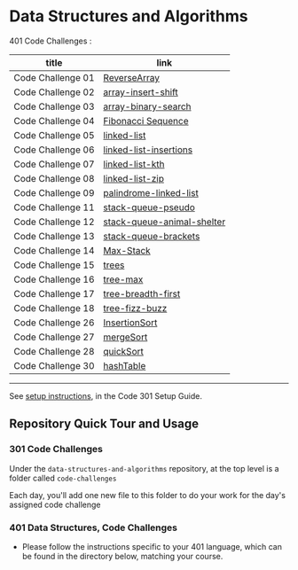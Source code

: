 # Data Structures and Algorithms

401 Code Challenges :

|  title  | link   |
| ----------- | ----------- |
|  Code Challenge 01      | [ReverseArray](https://github.com/MayyadahShehadeh/data-structures-and-algorithms1/tree/master/javascript/401-Code-Challenge/reverseArray)    |
|  Code Challenge 02      | [array-insert-shift](https://github.com/MayyadahShehadeh/data-structures-and-algorithms1/tree/master/javascript/401-Code-Challenge/array-insert-shift)  |
|  Code Challenge 03      | [array-binary-search](https://github.com/MayyadahShehadeh/data-structures-and-algorithms1/tree/master/javascript/401-Code-Challenge/array-binary-search)  |
|  Code Challenge 04     | [Fibonacci Sequence](https://github.com/MayyadahShehadeh/data-structures-and-algorithms1/tree/master/javascript/401-Code-Challenge/Fibonacci-Sequence)  |
|  Code Challenge 05      | [linked-list](https://github.com/MayyadahShehadeh/data-structures-and-algorithms1/tree/master/javascript/401-Code-Challenge/linked-list)  |
|  Code Challenge 06      | [linked-list-insertions](https://github.com/MayyadahShehadeh/data-structures-and-algorithms1/tree/master/javascript/401-Code-Challenge/linked-list-insertions)  |
|  Code Challenge 07    | [linked-list-kth](https://github.com/MayyadahShehadeh/data-structures-and-algorithms1/tree/master/javascript/401-Code-Challenge/linked-list-kth)  |
|  Code Challenge 08    | [linked-list-zip](https://github.com/MayyadahShehadeh/data-structures-and-algorithms1/tree/master/javascript/401-Code-Challenge/linked-list-zip)  |
|  Code Challenge 09    | [palindrome-linked-list](https://github.com/MayyadahShehadeh/data-structures-and-algorithms1/tree/master/javascript/401-Code-Challenge/palindrome-linked-list)  |
|  Code Challenge 11    | [stack-queue-pseudo](https://github.com/MayyadahShehadeh/data-structures-and-algorithms1/tree/master/javascript/401-Code-Challenge/stack-queue-pseudo)  |
|  Code Challenge 12   | [stack-queue-animal-shelter](https://github.com/MayyadahShehadeh/data-structures-and-algorithms1/tree/master/javascript/401-Code-Challenge/stack-queue-animal-shelter)  |
|  Code Challenge 13   | [stack-queue-brackets](https://github.com/MayyadahShehadeh/data-structures-and-algorithms1/tree/master/javascript/401-Code-Challenge/stack-queue-brackets)  |
|  Code Challenge 14   | [Max-Stack](https://github.com/MayyadahShehadeh/data-structures-and-algorithms1/tree/master/javascript/401-Code-Challenge/Max-Stack)  |
|  Code Challenge 15  | [trees](https://github.com/MayyadahShehadeh/data-structures-and-algorithms1/tree/master/javascript/401-Code-Challenge/trees)  |
|  Code Challenge 16   | [tree-max](https://github.com/MayyadahShehadeh/data-structures-and-algorithms1/tree/master/javascript/401-Code-Challenge/tree-max)  |
|  Code Challenge 17   | [tree-breadth-first](https://github.com/MayyadahShehadeh/data-structures-and-algorithms1/tree/master/javascript/401-Code-Challenge/tree-breadth-first)  |
|  Code Challenge 18   | [tree-fizz-buzz](https://github.com/MayyadahShehadeh/data-structures-and-algorithms1/tree/master/javascript/401-Code-Challenge/tree-fizz-buzz)  |
|  Code Challenge 26   | [InsertionSort](https://github.com/MayyadahShehadeh/data-structures-and-algorithms1/tree/master/javascript/401-Code-Challenge/InsertionSort)  |
|  Code Challenge 27   | [mergeSort](https://github.com/MayyadahShehadeh/data-structures-and-algorithms1/tree/master/javascript/401-Code-Challenge/mergeSort)  |
|  Code Challenge 28   | [quickSort](https://github.com/MayyadahShehadeh/data-structures-and-algorithms1/tree/master/javascript/401-Code-Challenge/quickSort)  |
|  Code Challenge 30   | [hashTable](https://github.com/MayyadahShehadeh/data-structures-and-algorithms1/tree/master/javascript/401-Code-Challenge/hashTable)  |







------------------------------------------

See [setup instructions](https://codefellows.github.io/setup-guide/code-301/3-code-challenges), in the Code 301 Setup Guide.

## Repository Quick Tour and Usage

### 301 Code Challenges

Under the `data-structures-and-algorithms` repository, at the top level is a folder called `code-challenges`

Each day, you'll add one new file to this folder to do your work for the day's assigned code challenge

### 401 Data Structures, Code Challenges

- Please follow the instructions specific to your 401 language, which can be found in the directory below, matching your course.
